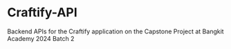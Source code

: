 # Craftify-API
Backend APIs for the Craftify application on the Capstone Project at Bangkit Academy 2024 Batch 2
